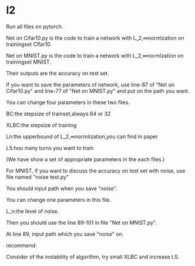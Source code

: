 # l2
Run all files on pytorch.

Net on Cifar10.py is the code to train a network with L_2,∞normlzation on trainingset Clfar10.

Net on MNIST.py is the code to train a network with L_2,∞normlzation on trainingset MNIST.

Their outputs are the accuracy on test set.

If you want to save the parameters of network, use line-87 of "Net on Cifar10.py" and line-77 of "Net on MNIST.py" and put on the path you want.

You can change four parameters in these two files.

BC:the stepsize of trainset,always 64 or 32

XLBC:the stepsize of training

Ln:the upperbound of L_2,∞normlization,you can find in paper

LS:hou many turns you want to train

(We have show a set of appropriate parameters in the each files.)

For MNIST, if you want to discuss the accuracy on test set with noise, use file named "noise test.py"

You should input path when you save "noise".

You can change one parameters in this file.

L_n:the level of noise.

Then you should use the line 89-101 in file "Net on MNIST.py".

At line 89, input path which you save "noise" on.

recommend:

Consider of the instability of algorithm, try small XLBC and increase LS.



